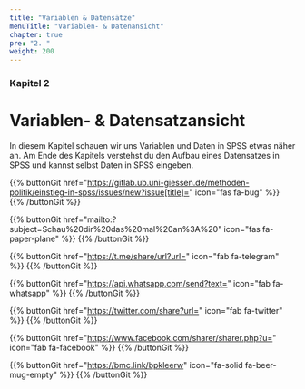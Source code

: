 ```yaml
---
title: "Variablen & Datensätze"
menuTitle: "Variablen- & Datenansicht"
chapter: true
pre: "2. "
weight: 200
---
```


### Kapitel 2

# Variablen- & Datensatzansicht

In diesem Kapitel schauen wir uns Variablen und Daten in SPSS etwas näher an. Am Ende des Kapitels verstehst du den Aufbau eines Datensatzes in SPSS und kannst selbst Daten in SPSS eingeben.

{{% buttonGit href="https://gitlab.ub.uni-giessen.de/methoden-politik/einstieg-in-spss/issues/new?issue[title]=" icon="fas fa-bug" %}} {{% /buttonGit %}} 

{{% buttonGit href="mailto:?subject=Schau%20dir%20das%20mal%20an%3A%20" icon="fas fa-paper-plane" %}} {{% /buttonGit %}}

{{% buttonGit href="https://t.me/share/url?url=" icon="fab fa-telegram" %}} {{% /buttonGit %}}

{{% buttonGit href="https://api.whatsapp.com/send?text=" icon="fab fa-whatsapp" %}} {{% /buttonGit %}}

{{% buttonGit href="https://twitter.com/share?url=" icon="fab fa-twitter" %}} {{% /buttonGit %}}

{{% buttonGit href="https://www.facebook.com/sharer/sharer.php?u=" icon="fab fa-facebook" %}} {{% /buttonGit %}}

{{% buttonGit href="https://bmc.link/bpkleerw" icon="fa-solid fa-beer-mug-empty" %}} {{% /buttonGit %}}
